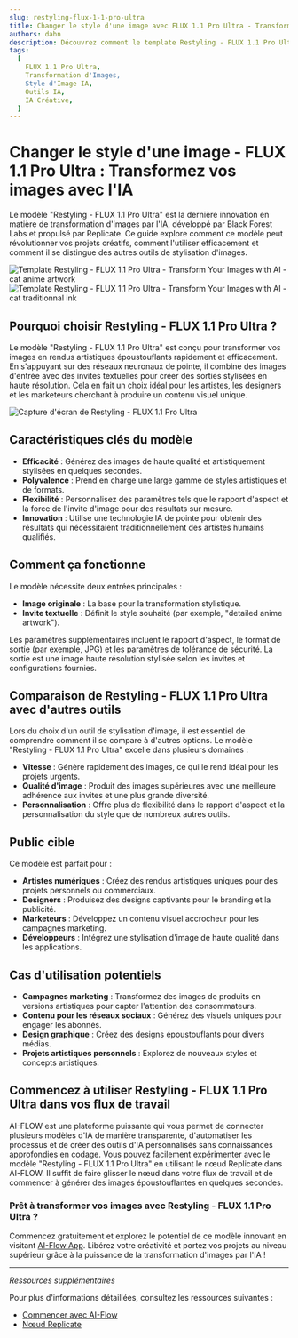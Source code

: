 ```yaml
---
slug: restyling-flux-1-1-pro-ultra
title: Changer le style d'une image avec FLUX 1.1 Pro Ultra - Transformez vos images avec l'IA
authors: dahn
description: Découvrez comment le template Restyling - FLUX 1.1 Pro Ultra peut révolutionner vos projets créatifs grâce à la transformation d'images par IA. Apprenez-en plus sur ses fonctionnalités, comparaisons et conseils d'intégration.
tags:
  [
    FLUX 1.1 Pro Ultra,
    Transformation d'Images,
    Style d'Image IA,
    Outils IA,
    IA Créative,
  ]
---
```


<head>
  <meta name="twitter:card" content="summary_large_image"/>
  <meta name="twitter:title" content="Changer le style d'une image - FLUX 1.1 Pro Ultra : Transformez vos images avec l'IA" />
  <meta name="twitter:description" content="Explorez le modèle Restyling - FLUX 1.1 Pro Ultra pour la transformation d'images par IA. Découvrez comment il peut améliorer vos projets créatifs avec des rendus artistiques uniques." />
  <meta name="twitter:creator" content="@AIFlowApp"/>
  <meta name="twitter:image" content="https://docs.ai-flow.net/img/blog-images/restyling-flux-1-1-pro-ultra.png"/>
  <meta name="twitter:image:alt" content="Restyling - FLUX 1.1 Pro Ultra Transformation d'Images"/>
  <meta property="og:title" content="Restyling - FLUX 1.1 Pro Ultra : Transformez vos images avec l'IA"/>
  <meta property="og:description" content="Découvrez comment le modèle Restyling - FLUX 1.1 Pro Ultra peut révolutionner vos projets créatifs grâce à la transformation d'images par IA. Apprenez-en plus sur ses fonctionnalités, comparaisons et conseils d'intégration."/>
  <meta property="og:image" content="https://docs.ai-flow.net/img/blog-images/restyling-flux-1-1-pro-ultra.png"/>
</head>

# Changer le style d'une image - FLUX 1.1 Pro Ultra : Transformez vos images avec l'IA

Le modèle "Restyling - FLUX 1.1 Pro Ultra" est la dernière innovation en matière de transformation d'images par l'IA, développé par Black Forest Labs et propulsé par Replicate. Ce guide explore comment ce modèle peut révolutionner vos projets créatifs, comment l'utiliser efficacement et comment il se distingue des autres outils de stylisation d'images.

<div class="flex flex-row w-[50%] justify-center">
    <span class="w-40 h-full object-cover">
    <img src="/fr/img/blog-images/restyling-flux-1-1-pro-ultra-2.png" alt="Template Restyling - FLUX 1.1 Pro Ultra - Transform Your Images with AI - cat anime artwork" />
    </span>
    <span class="w-40 h-full object-cover">
    <img src="/fr/img/blog-images/restyling-flux-1-1-pro-ultra-3.jpg" alt="Template Restyling - FLUX 1.1 Pro Ultra - Transform Your Images with AI - cat traditionnal ink" />
    </span>
</div>

## Pourquoi choisir Restyling - FLUX 1.1 Pro Ultra ?

Le modèle "Restyling - FLUX 1.1 Pro Ultra" est conçu pour transformer vos images en rendus artistiques époustouflants rapidement et efficacement. En s'appuyant sur des réseaux neuronaux de pointe, il combine des images d'entrée avec des invites textuelles pour créer des sorties stylisées en haute résolution. Cela en fait un choix idéal pour les artistes, les designers et les marketeurs cherchant à produire un contenu visuel unique.

![Capture d'écran de Restyling - FLUX 1.1 Pro Ultra](/img/blog-images/article-name-screenshot.png)

## Caractéristiques clés du modèle

- **Efficacité** : Générez des images de haute qualité et artistiquement stylisées en quelques secondes.
- **Polyvalence** : Prend en charge une large gamme de styles artistiques et de formats.
- **Flexibilité** : Personnalisez des paramètres tels que le rapport d'aspect et la force de l'invite d'image pour des résultats sur mesure.
- **Innovation** : Utilise une technologie IA de pointe pour obtenir des résultats qui nécessitaient traditionnellement des artistes humains qualifiés.

## Comment ça fonctionne

Le modèle nécessite deux entrées principales :

- **Image originale** : La base pour la transformation stylistique.
- **Invite textuelle** : Définit le style souhaité (par exemple, "detailed anime artwork").

Les paramètres supplémentaires incluent le rapport d'aspect, le format de sortie (par exemple, JPG) et les paramètres de tolérance de sécurité. La sortie est une image haute résolution stylisée selon les invites et configurations fournies.

## Comparaison de Restyling - FLUX 1.1 Pro Ultra avec d'autres outils

Lors du choix d'un outil de stylisation d'image, il est essentiel de comprendre comment il se compare à d'autres options. Le modèle "Restyling - FLUX 1.1 Pro Ultra" excelle dans plusieurs domaines :

- **Vitesse** : Génère rapidement des images, ce qui le rend idéal pour les projets urgents.
- **Qualité d'image** : Produit des images supérieures avec une meilleure adhérence aux invites et une plus grande diversité.
- **Personnalisation** : Offre plus de flexibilité dans le rapport d'aspect et la personnalisation du style que de nombreux autres outils.

## Public cible

Ce modèle est parfait pour :

- **Artistes numériques** : Créez des rendus artistiques uniques pour des projets personnels ou commerciaux.
- **Designers** : Produisez des designs captivants pour le branding et la publicité.
- **Marketeurs** : Développez un contenu visuel accrocheur pour les campagnes marketing.
- **Développeurs** : Intégrez une stylisation d'image de haute qualité dans les applications.

## Cas d'utilisation potentiels

- **Campagnes marketing** : Transformez des images de produits en versions artistiques pour capter l'attention des consommateurs.
- **Contenu pour les réseaux sociaux** : Générez des visuels uniques pour engager les abonnés.
- **Design graphique** : Créez des designs époustouflants pour divers médias.
- **Projets artistiques personnels** : Explorez de nouveaux styles et concepts artistiques.

## Commencez à utiliser Restyling - FLUX 1.1 Pro Ultra dans vos flux de travail

AI-FLOW est une plateforme puissante qui vous permet de connecter plusieurs modèles d'IA de manière transparente, d'automatiser les processus et de créer des outils d'IA personnalisés sans connaissances approfondies en codage. Vous pouvez facilement expérimenter avec le modèle "Restyling - FLUX 1.1 Pro Ultra" en utilisant le nœud Replicate dans AI-FLOW. Il suffit de faire glisser le nœud dans votre flux de travail et de commencer à générer des images époustouflantes en quelques secondes.

### Prêt à transformer vos images avec Restyling - FLUX 1.1 Pro Ultra ?

Commencez gratuitement et explorez le potentiel de ce modèle innovant en visitant [AI-Flow App](https://app.ai-flow.net/). Libérez votre créativité et portez vos projets au niveau supérieur grâce à la puissance de la transformation d'images par l'IA !

---

_Ressources supplémentaires_

Pour plus d'informations détaillées, consultez les ressources suivantes :

- [Commencer avec AI-Flow](/blog/getting-started-with-ai-flow)
- [Nœud Replicate](/blog/replicate-node)
